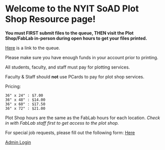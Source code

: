 # Welcome to the NYIT SoAD Plot Shop Resource page!
  


**You must FIRST submit files to the queue, THEN visit the Plot Shop/FabLab in-person during open hours to get your files printed.**

[Here](https://www.nyit.edu/its/plotting_service) is a link to the queue. 

Please make sure you have enough funds in your account prior to printing. 

All students, faculty, and staff must pay for plotting services. 

Faculty & Staff should **not** use PCards to pay for plot shop services. 

Pricing:

    36" x 24" : $7.00
    36" x 48" : $14.00
    36" x 60" : $17.50
    36" x 72" : $21.00


Plot Shop hours are the same as the FabLab hours for each location. *Check in with FabLab staff first to get access to the plot shop.*

For special job requests, please fill out the following form: [Here](https://forms.office.com/r/d8dpX7QnMc)





[Admin Login](https://web.nyit.edu/app/plot_shop/)


